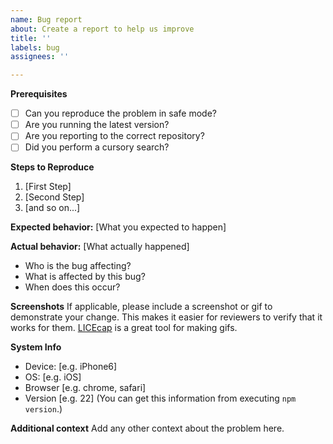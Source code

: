 ```yaml
---
name: Bug report
about: Create a report to help us improve
title: ''
labels: bug
assignees: ''

---
```


**Prerequisites**
- [ ] Can you reproduce the problem in safe mode?
- [ ] Are you running the latest version?
- [ ] Are you reporting to the correct repository?
- [ ] Did you perform a cursory search?

**Steps to Reproduce**
1. [First Step]
1. [Second Step]
1. [and so on...]

**Expected behavior:** [What you expected to happen]

**Actual behavior:** [What actually happened]
- Who is the bug affecting?
- What is affected by this bug?
- When does this occur?

**Screenshots**
If applicable, please include a screenshot or gif to demonstrate your change. This makes it easier for reviewers to verify that it works for them. [LICEcap](https://www.cockos.com/licecap/) is a great tool for making gifs.

**System Info**
 - Device: [e.g. iPhone6]
 - OS: [e.g. iOS]
 - Browser [e.g. chrome, safari]
 - Version [e.g. 22] (You can get this information from executing `npm version`.)

**Additional context**
Add any other context about the problem here.
